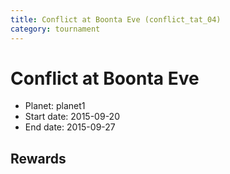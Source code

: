 ```yaml
---
title: Conflict at Boonta Eve (conflict_tat_04)
category: tournament
---
```

# Conflict at Boonta Eve

  * Planet: planet1
  * Start date: 2015-09-20
  * End date: 2015-09-27

## Rewards

